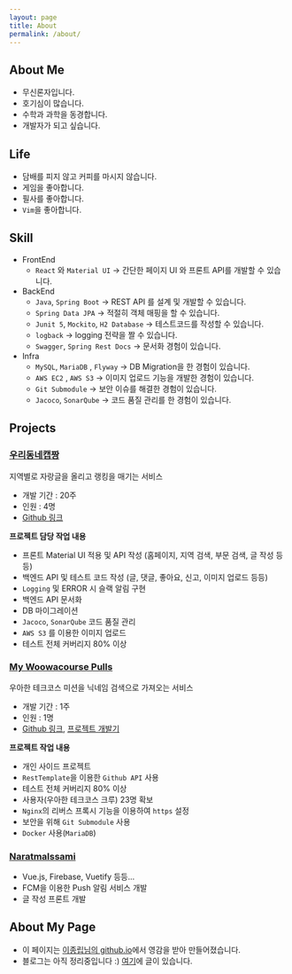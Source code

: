 ```yaml
---
layout: page
title: About 
permalink: /about/
---
```


## About Me

- 무신론자입니다.
- 호기심이 많습니다.
- 수학과 과학을 동경합니다.
- 개발자가 되고 싶습니다.

## Life

- 담배를 피지 않고 커피를 마시지 않습니다.
- 게임을 좋아합니다.
- 필사를 좋아합니다.
- `Vim`을 좋아합니다.

## Skill

- FrontEnd
    - `React` 와 `Material UI` → 간단한 페이지 UI 와 프론트 API를 개발할 수 있습니다.
- BackEnd
    - `Java`, `Spring Boot` → REST API 를 설계 및 개발할 수 있습니다.
    - `Spring Data JPA` → 적절히 객체 매핑을 할 수 있습니다.
    - `Junit 5`, `Mockito`, `H2 Database` → 테스트코드를 작성할 수 있습니다.
    - `logback` → logging 전략을 짤 수 있습니다.
    - `Swagger`, `Spring Rest Docs` → 문서화 경험이 있습니다.
- Infra
    - `MySQL`, `MariaDB` , `Flyway` → DB Migration을 한 경험이 있습니다.
    - `AWS EC2` , `AWS S3` → 이미지 업로드 기능을 개발한 경험이 있습니다.
    - `Git Submodule` → 보안 이슈를 해결한 경험이 있습니다.
    - `Jacoco`, `SonarQube` → 코드 품질 관리를 한 경험이 있습니다.

## Projects

### [우리동네캡짱](https://www.capzzang.co.kr/)

지역별로 자랑글을 올리고 랭킹을 매기는 서비스

- 개발 기간 : 20주
- 인원 : 4명
- [Github 링크](https://github.com/woowacourse-teams/2020-legeno-around-here)

**프로젝트 담당 작업 내용**

- 프론트 Material UI 적용 및 API 작성 (홈페이지, 지역 검색, 부문 검색, 글 작성 등등)
- 백엔드 API 및 테스트 코드 작성 (글, 댓글, 좋아요, 신고, 이미지 업로드 등등)
- `Logging` 및 ERROR 시 슬랙 알림 구현
- 백엔드 API 문서화
- DB 마이그레이션
- `Jacoco`, `SonarQube` 코드 품질 관리
- `AWS S3` 를 이용한 이미지 업로드
- 테스트 전체 커버리지 80% 이상

### [My Woowacourse Pulls](https://chrome.google.com/webstore/detail/mywoowacoursepulls/dkeblehcoebopgclhhjfbinndbcoboom?hl=ko)

우아한 테크코스 미션을 닉네임 검색으로 가져오는 서비스

- 개발 기간 : 1주
- 인원 : 1명
- [Github 링크](https://github.com/aegis1920/my-woowacourse-pulls), [프로젝트 개발기](https://aegis1920.github.io/wiki/my-woowacourse-pulls-review.html)

**프로젝트 작업 내용**

- 개인 사이드 프로젝트
- `RestTemplate`을 이용한 `Github API` 사용
- 테스트 전체 커버리지 80% 이상
- 사용자(우아한 테크코스 크루) 23명 확보
- `Nginx`의 리버스 프록시 기능을 이용하여 `https` 설정
- 보안을 위해 `Git Submodule` 사용
- `Docker` 사용(`MariaDB`)

### [Naratmalssami](https://github.com/aegis1920/Naratmalssami)

- Vue.js, Firebase, Vuetify 등등...
- FCM을 이용한 Push 알림 서비스 개발
- 글 작성 프론트 개발

## About My Page

- 이 페이지는 [이종립님의 github.io](https://johngrib.github.io/)에서 영감을 받아 만들어졌습니다.
- 블로그는 아직 정리중입니다 :) [여기](https://aegis1920.github.io)에 글이 있습니다.

